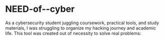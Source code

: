 # NEED-of--cyber
As a cybersecurity student juggling coursework, practical tools, and study materials, I was struggling to organize my hacking journey and academic life. This tool was created out of necessity to solve real problems:
